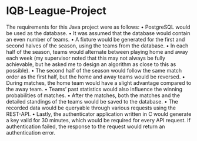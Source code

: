 ﻿# IQB-League-Project

 The requirements for this Java project were as follows:
•	PostgreSQL would be used as the database.
•	It was assumed that the database would contain an even number of teams.
•	A fixture would be generated for the first and second halves of the season, using the teams from the database.
•	In each half of the season, teams would alternate between playing home and away each week (my supervisor noted that this may not always be fully achievable, but he asked me to design an algorithm as close to this as possible).
•	The second half of the season would follow the same match order as the first half, but the home and away teams would be reversed.
•	During matches, the home team would have a slight advantage compared to the away team.
•	Teams’ past statistics would also influence the winning probabilities of matches.
•	After the matches, both the matches and the detailed standings of the teams would be saved to the database.
•	The recorded data would be queryable through various requests using the REST-API.
•	Lastly, the authenticator application written in C would generate a key valid for 30 minutes, which would be required for every API request. If authentication failed, the response to the request would return an authentication error.

